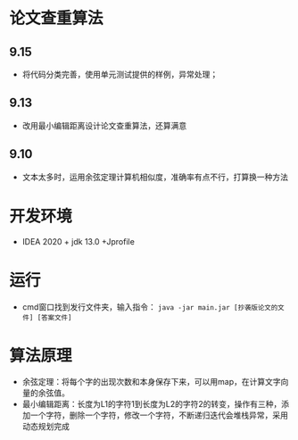 # 论文查重算法
## 9.15
- 将代码分类完善，使用单元测试提供的样例，异常处理；
## 9.13
- 改用最小编辑距离设计论文查重算法，还算满意
## 9.10
- 文本太多时，运用余弦定理计算机相似度，准确率有点不行，打算换一种方法


# 开发环境
- IDEA 2020 + jdk 13.0 +Jprofile
# 运行
- cmd窗口找到发行文件夹，输入指令：
  `java -jar main.jar [抄袭版论文的文件] [答案文件]`
# 算法原理
- 余弦定理：将每个字的出现次数和本身保存下来，可以用map，在计算文字向量的余弦值。
- 最小编辑距离：长度为L1的字符1到长度为L2的字符2的转变，操作有三种，添加一个字符，删除一个字符，修改一个字符，不断递归迭代会堆栈异常，采用动态规划完成
